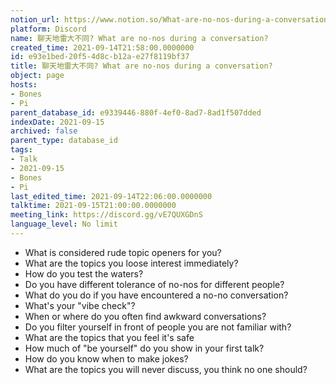 ```yaml
---
notion_url: https://www.notion.so/What-are-no-nos-during-a-conversation-e93e1bed20f54d8cb12ae27f8119bf37
platform: Discord
name: 聊天地雷大不同? What are no-nos during a conversation?
created_time: 2021-09-14T21:58:00.0000000
id: e93e1bed-20f5-4d8c-b12a-e27f8119bf37
title: 聊天地雷大不同? What are no-nos during a conversation?
object: page
hosts:
- Bones
- Pi
parent_database_id: e9339446-880f-4ef0-8ad7-8ad1f507dded
indexDate: 2021-09-15
archived: false
parent_type: database_id
tags:
- Talk
- 2021-09-15
- Bones
- Pi
last_edited_time: 2021-09-14T22:06:00.0000000
talktime: 2021-09-15T21:00:00.0000000
meeting_link: https://discord.gg/vE7QUXGDnS
language_level: No limit
---
```



   - What is considered rude topic openers for you?
   - What are the topics you loose interest immediately?
   - How do you test the waters?
   - Do you have different tolerance of no-nos for different people?
   - What do you do if you have encountered a no-no conversation? 
   - What's your "vibe check"?
   - When or where do you often find awkward conversations?
   - Do you filter yourself in front of people you are not familiar with?
   - What are the topics that you feel it's safe
   - How much of "be yourself" do you show in your first talk?
   - How do you know when to make jokes?
   - What are the topics you will never discuss, you think no one should?









